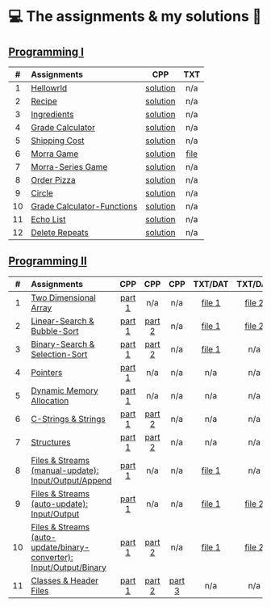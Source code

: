 # :computer: The assignments & my solutions :robot: 

## [Programming I](/programming-I)

| # | Assignments | CPP | TXT |
|:---:|:---|:---:|:---:|
| 1 | [Hellowrld](assignments/01-helloworld/docs/FA_A1_HelloWorld.pdf) | [solution](./assignments/01-helloworld/HelloWorld.cpp) | n/a |
| 2 | [Recipe](assignments/02-recipe/docs/FA_A2_Recipe.pdf) | [solution](./assignments/02-recipe/recipe.cpp) | n/a | 
| 3 | [Ingredients](assignments/03-ingredients/docs/FA_A3_Ingredient.pdf) | [solution](./assignments/03-ingredients/ingredients.cpp) | n/a | 
| 4 | [Grade Calculator](assignments/04-gradeCalc/docs/FA_A4_gradeCalc.pdf) | [solution](./assignments/04-gradeCalc/gradeCalc.cpp) | n/a | 
| 5 | [Shipping Cost](assignments/05-shippingCost/docs/FA_A5_shipping_Cost.pdf) | [solution](./assignments/05-shippingCost/shippingCost.cpp) | n/a | 
| 6 | [Morra Game](assignments/06-morra/docs/FA_A6_Morra.pdf) | [solution](./assignments/06-morra/morra.cpp) |  [file](./assignments/06-morra/result.txt) |
| 7 | [Morra-Series Game](assignments/07-morreSeries/docs/FA_A7_MorraSerries.pdf) | [solution](./assignments/07-morreSeries/morraSeries.cpp) | n/a | 
| 8 | [Order Pizza](assignments/08-pizza/docs/FA_A8_Pizza.pdf) | [solution](./assignments/08-pizza/pizza.cpp) | n/a |
| 9 | [Circle](assignments/09-circleArea/docs/FA_A9CircleArea.pdf) | [solution](./assignments/09-circleArea/circleArea.cpp) | n/a | 
| 10 | [Grade Calculator-Functions](assignments/10-gradeCalc2/) | [solution](./assignments/10-gradeCalc2/gradeCalc_2.cpp) | n/a | 
| 11 | [Echo List](assignments/11-echoList/) | [solution](./assignments/11-echoList/echoAList.cpp) | n/a | 
| 12 | [Delete Repeats](assignments/12-deleteRepeats/docs/FA_A12_DeleteRepeats.pdf) | [solution](./assignments/12-deleteRepeats/deleteRepeats.cpp) | n/a |  

## [Programming II](/programming-II)

| # | Assignments | CPP | CPP | CPP | TXT/DAT | TXT/DAT | TXT/DAT | Header | Header
|:---:|:---|:---:|:---:|:---:|:---:|:---:|:---:|:---:|:---:|
| 1 | [Two Dimensional Array](assignments/01-twoDimensionalArray/docs/Assignment_1.pdf) | [part 1](./assignments/01-twoDimensionalArray/assignment_1.cpp) | n/a | n/a | [file 1](./assignments/01-twoDimensionalArray/Assignment1Data.txt) |  [file 2](./assignments/01-twoDimensionalArray/Assignment1DataTest.txt) | n/a | n/a | n/a |
| 2 | [Linear-Search & Bubble-Sort](assignments/02-linearSearch-BubbleSort/docs/Assignment_2.pdf) | [part 1](./assignments/02-linearSearch-BubbleSort/assignment_2.1.cpp) | [part 2](./assignments/02-linearSearch-BubbleSort/assignment_2.2.cpp) | n/a | [file 1](./assignments/02-linearSearch-BubbleSort/Assignment1Data.txt) | [file 2](./assignments/02-linearSearch-BubbleSort/StudentNames.txt) | n/a | n/a | n/a |
| 3 | [Binary-Search & Selection-Sort](assignments/03-binarySearch-selectionSort/docs/Assignment_3.pdf) | [part 1](./assignments/03-binarySearch-selectionSort/assignment_3.1.cpp) | [part 2](./assignments/03-binarySearch-selectionSort/assignment_3.2.cpp) | n/a | [file 1](./assignments/03-binarySearch-selectionSort/StudentNames.txt) | n/a | n/a | n/a | n/a |
| 4 | [Pointers](assignments/04-pointers/docs/Assignment_4.pdf) | [part 1](./assignments/04-pointers/assignment_4.cpp) | n/a | n/a | n/a | n/a | n/a | n/a | n/a |
| 5 | [Dynamic Memory Allocation](assignments/05-dynamicMemoryAllocation/docs/Assignment_5.pdf) | [part 1](./assignments/05-dynamicMemoryAllocation/assignment_5.cpp) | n/a | n/a | n/a | n/a | n/a | n/a | n/a |
| 6 | [C-Strings & Strings](assignments/06-cString-string/docs/Assignment_6.pdf) | [part 1](./assignments/06-cString-string/assignment_6.1.cpp) | [part 2](./assignments/06-cString-string/assignment_6.2.cpp) | n/a | n/a | n/a | n/a | n/a | n/a |
| 7 | [Structures](assignments/07-structures/docs/Assignment_7.pdf) | [part 1](./assignments/07-structures/assignment_7.1.cpp) | [part 2](./assignments/07-structures/assignment_7.2.cpp) | n/a | n/a | n/a | n/a | n/a | n/a |
| 8 | [Files & Streams (manual-update): Input/Output/Append](assignments/08-fstream-manualUpdate/docs/Assignment_8.pdf) | [part 1](./assignments/08-fstream-manualUpdate/assignment_8.cpp) | n/a | n/a | [file 1](./assignments/08-fstream-manualUpdate/Employees.txt) | n/a | n/a | n/a | n/a |
| 9 | [Files & Streams (auto-update): Input/Output](assignments/09-fstream-Interactive-autoUpdate/docs/Assignment_9.pdf) | [part 1](./assignments/09-fstream-Interactive-autoUpdate/assignment_9.cpp) | n/a | n/a | [file 1](./assignments/09-fstream-Interactive-autoUpdate/Testers.txt) | [file 2](./assignments/09-fstream-Interactive-autoUpdate/Translation.txt) | n/a | n/a | n/a |
| 10 | [Files & Streams (auto-update/binary-converter): Input/Output/Binary](assignments/) | [part 1](./assignments/10-fstream-interactive-autoUpdate-binaryConverter/assignment_10.1.cpp) | [part 2](./assignments/10-fstream-interactive-autoUpdate-binaryConverter/assignment_10.2.cpp) | n/a | [file 1](./assignments/10-fstream-interactive-autoUpdate-binaryConverter/Testers.da) | [file 2](./assignments/10-fstream-interactive-autoUpdate-binaryConverter/Translation.txt) | [file 3](./assignments/10-fstream-interactive-autoUpdate-binaryConverter/Translation.txt) | n/a | n/a |
| 11 | [Classes & Header Files](assignments/11-classes-headerFiles/docs/Assignment_11.pdf) | [part 1](./assignments/11-classes-headerFiles/SportName.cpp) | [part 2](./assignments/11-classes-headerFiles/Date.cpp) | [part 3](./assignments/11-classes-headerFiles/Sport.cpp) | n/a | n/a | n/a | [file 1](./assignments/11-classes-headerFiles/Date.h) | [file 2](./assignments/11-classes-headerFiles/Sport.h) |
